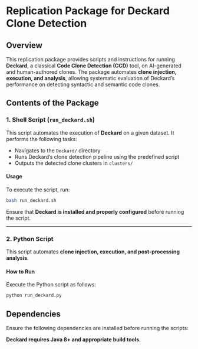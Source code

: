 # Replication Package for Deckard Clone Detection

## Overview
This replication package provides scripts and instructions for running **Deckard**, a classical **Code Clone Detection (CCD)** tool, on AI-generated and human-authored clones. The package automates **clone injection, execution, and analysis**, allowing systematic evaluation of Deckard’s performance on detecting syntactic and semantic code clones.

## Contents of the Package

### 1. Shell Script (`run_deckard.sh`)
This script automates the execution of **Deckard** on a given dataset. It performs the following tasks:
- Navigates to the `Deckard/` directory
- Runs Deckard’s clone detection pipeline using the predefined script
- Outputs the detected clone clusters in `clusters/`

#### **Usage**
To execute the script, run:

```bash
bash run_deckard.sh
``` 

Ensure that **Deckard is installed and properly configured** before running the script.

---

### 2. Python Script
This script automates **clone injection, execution, and post-processing analysis**.


#### **How to Run**
Execute the Python script as follows:

```bash
python run_deckard.py
```


## Dependencies
Ensure the following dependencies are installed before running the scripts:

**Deckard requires Java 8+ and appropriate build tools**.


